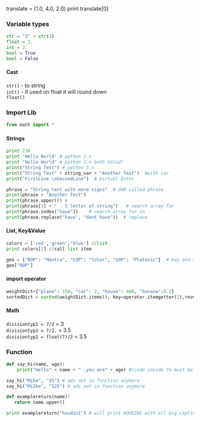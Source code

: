  


translate = (1.0, 4.0, 2.0)
print translate[0]

### Variable types
```python
str = "3" + str(3) 
float = 3.
int = 3
bool = True 
bool = False 
```
#### Cast
`str()` - to string  
`int()` - if used on float it will  round down  
`float()`  

### Import Lib

```python 
from math import *
```

#### Strings
```python 
print 230
print 'Hello World' # python 2.x 
print "Hello World" # python 2.x both Valid!  
print("String Text") # python 3.x  
print("String Text" + string_var + "Another Text")  #with var  
print("FirstLine \nSecondLine")  # Virtual Enter

phrase = "String text with more signs"  # VAR called phrase
print(phrase + "Another Text")
print(phrase.upper()) #
print(phrase[3] + " - 3 letter of string")   # search array for
print(phrase.index("have"))    # search array for in
print(phrase.replace("have", "dont have"))  # replace
```

#### List, Key&Value
```python
colors = ['red','green','blue'] //list  
print colors[1] //call list item   

geo = {"ROP": "Mantra", "COP": "Color", "SOP": "Platonic"}  # key and value   
geo["ROP"]  
```

#### import operator
```python
weightDict={"plane": 150, "car": 2, "house": 400, "banana":0.2}
sortedDict = sorted(weightDict.items(), key=operator.itemgetter(1),reverse=True)
```
#### Math
`divisiontyp1 = 7/2` = 3   
`divisiontyp2 = 7/2.` = 3.5    
`divisiontyp2 = float(7)/2` = 3.5  

### Function
```python 
def say_hi(name, age):  
    print("Hello" + name + " ,you are" + age) #(code inside fn must be indentet)  

say_hi("Mike", "35") # ads not in function anymore
say_hi("Mi2ke", "325") # ads not in function anymore
```

```python 
def examplereturn(name):
   return name.upper()

print examplereturn("houdini") # will print HOUDINI with all big captions
```

